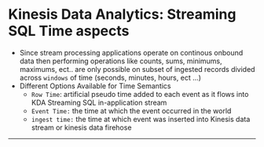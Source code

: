 # Kinesis Data Analytics: Streaming SQL Time aspects

- Since stream processing applications operate on continous onbound data then performing operations like counts, sums, minimums, maximums, ect.. are only possible on subset of ingested records divided across `windows` of time (seconds, minutes, hours, ect ...)
- Different Options Available for Time Semantics
  - `Row Time`: artificial pseudo time added to each event as it flows into KDA Streaming SQL in-application stream
  - `Event Time:` the time at which the event occurred in the world
  - `ingest time:` the time at which event was inserted into Kinesis data stream or kinesis data firehose

---

